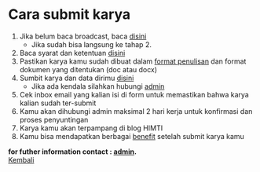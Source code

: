 # Cara submit karya

1. Jika belum baca broadcast, baca [disini](https://himtiuinjkt.or.id/)
   - Jika sudah bisa langsung ke tahap 2.
2. Baca syarat dan ketentuan [disini](https://github.com/GajAhmadaaa/HOSTING/blob/main/s&k.md)
3. Pastikan karya kamu sudah dibuat dalam [format penulisan](https://docs.google.com/document/d/1CFOtxMfN7PDzN0kzFeIDH6heKBPqDuUVeTauKM0ywzg/edit) dan format dokumen yang ditentukan (doc atau docx)
4. Sumbit karya dan data dirimu [disini](https://himtiuinjkt.or.id/blog/formulir/735/#)
   - Jika ada kendala silahkan hubungi [admin](https://wa.me/6289638065793)
6. Cek inbox email yang kalian isi di form untuk memastikan bahwa karya kalian sudah ter-submit
7. Kamu akan dihubungi admin maksimal 2 hari kerja untuk konfirmasi dan proses penyuntingan
8. Karya kamu akan terpampang di blog HIMTI
9. Kamu bisa mendapatkan berbagai [benefit](https://github.com/GajAhmadaaa/HOSTING/blob/main/Benefit.md) setelah submit karya kamu

**for futher information contact : [admin](https://wa.me/6289638065793?text=mau+nanya+tentang+blog+dong).**\
[Kembali](https://github.com/GajAhmadaaa/HOSTING)
